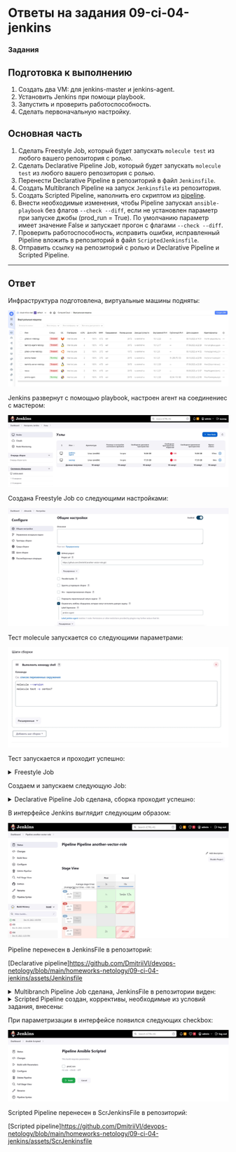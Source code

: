 # Ответы на задания 09-ci-04-jenkins

### Задания  

## Подготовка к выполнению

1. Создать два VM: для jenkins-master и jenkins-agent.
2. Установить Jenkins при помощи playbook.
3. Запустить и проверить работоспособность.
4. Сделать первоначальную настройку.

## Основная часть

1. Сделать Freestyle Job, который будет запускать `molecule test` из любого вашего репозитория с ролью.
2. Сделать Declarative Pipeline Job, который будет запускать `molecule test` из любого вашего репозитория с ролью.
3. Перенести Declarative Pipeline в репозиторий в файл `Jenkinsfile`.
4. Создать Multibranch Pipeline на запуск `Jenkinsfile` из репозитория.
5. Создать Scripted Pipeline, наполнить его скриптом из [pipeline](./pipeline).
6. Внести необходимые изменения, чтобы Pipeline запускал `ansible-playbook` без флагов `--check --diff`, если не установлен параметр при запуске джобы (prod_run = True). По умолчанию параметр имеет значение False и запускает прогон с флагами `--check --diff`.
7. Проверить работоспособность, исправить ошибки, исправленный Pipeline вложить в репозиторий в файл `ScriptedJenkinsfile`.
8. Отправить ссылку на репозиторий с ролью и Declarative Pipeline и Scripted Pipeline.

------

## Ответ  

Инфраструктура подготовлена, виртуальные машины подняты:  

![ITINFRA](assets/itinfra.jpg)  

Jenkins развернут с помощью playbook, настроен агент на соединениес с мастером:  

![JENCONNECT](assets/jenconnect.jpg)  

Создана Freestyle Job со следующими настройками:  

![FSPARAM](assets/fsparam.jpg)  

Тест molecule запускается со следующими параметрами:  

![MOLPARAM](assets/molparam.jpg)  

Тест запускается и проходит успешно:  

<details>
<summary>Freestyle Job</summary>
Started by user admin
Running as SYSTEM
Building remotely on jenkins-agent (linux ansible) in workspace /opt/jenkins_agent/workspace/another-vector-role
The recommended git tool is: NONE
No credentials specified
 > git rev-parse --resolve-git-dir /opt/jenkins_agent/workspace/another-vector-role/.git # timeout=10
Fetching changes from the remote Git repository
 > git config remote.origin.url https://github.com/DmitriiVl/another-vector-role.git # timeout=10
Fetching upstream changes from https://github.com/DmitriiVl/another-vector-role.git
 > git --version # timeout=10
 > git --version # 'git version 1.8.3.1'
 > git fetch --tags --progress https://github.com/DmitriiVl/another-vector-role.git +refs/heads/*:refs/remotes/origin/* # timeout=10
 > git rev-parse refs/remotes/origin/main^{commit} # timeout=10
Checking out Revision 2d55f70d05ce272d6709a3f07a2662eb38cc4c7c (refs/remotes/origin/main)
 > git config core.sparsecheckout # timeout=10
 > git checkout -f 2d55f70d05ce272d6709a3f07a2662eb38cc4c7c # timeout=10
Commit message: "Modify avr"
 > git rev-list --no-walk 4b3565d9cc9b59439c1755635e9c250176aa0084 # timeout=10
[another-vector-role] $ /bin/sh -xe /tmp/jenkins8882551546374690496.sh
+ molecule --version
/usr/local/lib/python3.6/site-packages/requests/__init__.py:104: RequestsDependencyWarning: urllib3 (1.26.18) or chardet (5.0.0)/charset_normalizer (2.0.12) doesn't match a supported version!
  RequestsDependencyWarning)
[DEPRECATION WARNING]: Ansible will require Python 3.8 or newer on the 
controller starting with Ansible 2.12. Current version: 3.6.8 (default, Nov 14 
2023, 16:29:52) [GCC 4.8.5 20150623 (Red Hat 4.8.5-44)]. This feature will be 
removed from ansible-core in version 2.12. Deprecation warnings can be disabled
 by setting deprecation_warnings=False in ansible.cfg.
/usr/local/lib/python3.6/site-packages/ansible/parsing/vault/__init__.py:44: CryptographyDeprecationWarning: Python 3.6 is no longer supported by the Python core team. Therefore, support for it is deprecated in cryptography. The next release of cryptography will remove support for Python 3.6.
  from cryptography.exceptions import InvalidSignature
molecule 3.5.2 using python 3.6 
    ansible:2.11.12
    delegated:3.5.2 from molecule
    docker:1.1.0 from molecule_docker requiring collections: community.docker>=1.9.1
+ molecule test -s centos7
/usr/local/lib/python3.6/site-packages/requests/__init__.py:104: RequestsDependencyWarning: urllib3 (1.26.18) or chardet (5.0.0)/charset_normalizer (2.0.12) doesn't match a supported version!
  RequestsDependencyWarning)
[DEPRECATION WARNING]: Ansible will require Python 3.8 or newer on the 
controller starting with Ansible 2.12. Current version: 3.6.8 (default, Nov 14 
2023, 16:29:52) [GCC 4.8.5 20150623 (Red Hat 4.8.5-44)]. This feature will be 
removed from ansible-core in version 2.12. Deprecation warnings can be disabled
 by setting deprecation_warnings=False in ansible.cfg.
/usr/local/lib/python3.6/site-packages/ansible/parsing/vault/__init__.py:44: CryptographyDeprecationWarning: Python 3.6 is no longer supported by the Python core team. Therefore, support for it is deprecated in cryptography. The next release of cryptography will remove support for Python 3.6.
  from cryptography.exceptions import InvalidSignature
INFO     centos7 scenario test matrix: dependency, lint, cleanup, destroy, syntax, create, prepare, converge, idempotence, side_effect, verify, cleanup, destroy
INFO     Performing prerun...
INFO     Set ANSIBLE_LIBRARY=/home/jenkins/.cache/ansible-compat/600404/modules:/home/jenkins/.ansible/plugins/modules:/usr/share/ansible/plugins/modules
INFO     Set ANSIBLE_COLLECTIONS_PATH=/home/jenkins/.cache/ansible-compat/600404/collections:/home/jenkins/.ansible/collections:/usr/share/ansible/collections
INFO     Set ANSIBLE_ROLES_PATH=/home/jenkins/.cache/ansible-compat/600404/roles:/home/jenkins/.ansible/roles:/usr/share/ansible/roles:/etc/ansible/roles
INFO     Running centos7 > dependency
WARNING  Skipping, missing the requirements file.
WARNING  Skipping, missing the requirements file.
INFO     Running centos7 > lint
INFO     Lint is disabled.
INFO     Running centos7 > cleanup
WARNING  Skipping, cleanup playbook not configured.
INFO     Running centos7 > destroy
INFO     Sanity checks: 'docker'
[DEPRECATION WARNING]: Ansible will require Python 3.8 or newer on the
controller starting with Ansible 2.12. Current version: 3.6.8 (default, Nov 14
2023, 16:29:52) [GCC 4.8.5 20150623 (Red Hat 4.8.5-44)]. This feature will be
removed from ansible-core in version 2.12. Deprecation warnings can be disabled
 by setting deprecation_warnings=False in ansible.cfg.

PLAY [Destroy] *****************************************************************

TASK [Destroy molecule instance(s)] ********************************************
/usr/local/lib/python3.6/site-packages/ansible/parsing/vault/__init__.py:44: CryptographyDeprecationWarning: Python 3.6 is no longer supported by the Python core team. Therefore, support for it is deprecated in cryptography. The next release of cryptography will remove support for Python 3.6.
  from cryptography.exceptions import InvalidSignature
changed: [localhost] => (item=instance)

TASK [Wait for instance(s) deletion to complete] *******************************
FAILED - RETRYING: Wait for instance(s) deletion to complete (300 retries left).
ok: [localhost] => (item=instance)

TASK [Delete docker networks(s)] ***********************************************

PLAY RECAP *********************************************************************
localhost                  : ok=2    changed=1    unreachable=0    failed=0    skipped=1    rescued=0    ignored=0

INFO     Running centos7 > syntax
[DEPRECATION WARNING]: Ansible will require Python 3.8 or newer on the
controller starting with Ansible 2.12. Current version: 3.6.8 (default, Nov 14
2023, 16:29:52) [GCC 4.8.5 20150623 (Red Hat 4.8.5-44)]. This feature will be
removed from ansible-core in version 2.12. Deprecation warnings can be disabled
 by setting deprecation_warnings=False in ansible.cfg.

playbook: /opt/jenkins_agent/workspace/another-vector-role/molecule/centos7/converge.yml
/usr/local/lib/python3.6/site-packages/ansible/parsing/vault/__init__.py:44: CryptographyDeprecationWarning: Python 3.6 is no longer supported by the Python core team. Therefore, support for it is deprecated in cryptography. The next release of cryptography will remove support for Python 3.6.
  from cryptography.exceptions import InvalidSignature
INFO     Running centos7 > create
[DEPRECATION WARNING]: Ansible will require Python 3.8 or newer on the
controller starting with Ansible 2.12. Current version: 3.6.8 (default, Nov 14
2023, 16:29:52) [GCC 4.8.5 20150623 (Red Hat 4.8.5-44)]. This feature will be
removed from ansible-core in version 2.12. Deprecation warnings can be disabled
 by setting deprecation_warnings=False in ansible.cfg.

PLAY [Create] ******************************************************************

TASK [Log into a Docker registry] **********************************************
/usr/local/lib/python3.6/site-packages/ansible/parsing/vault/__init__.py:44: CryptographyDeprecationWarning: Python 3.6 is no longer supported by the Python core team. Therefore, support for it is deprecated in cryptography. The next release of cryptography will remove support for Python 3.6.
  from cryptography.exceptions import InvalidSignature
skipping: [localhost] => (item=None)
skipping: [localhost]

TASK [Check presence of custom Dockerfiles] ************************************
ok: [localhost] => (item={'image': 'docker.io/pycontribs/centos:7', 'name': 'instance', 'pre_build_image': True})

TASK [Create Dockerfiles from image names] *************************************
skipping: [localhost] => (item={'image': 'docker.io/pycontribs/centos:7', 'name': 'instance', 'pre_build_image': True})

TASK [Discover local Docker images] ********************************************
ok: [localhost] => (item={'changed': False, 'skipped': True, 'skip_reason': 'Conditional result was False', 'item': {'image': 'docker.io/pycontribs/centos:7', 'name': 'instance', 'pre_build_image': True}, 'ansible_loop_var': 'item', 'i': 0, 'ansible_index_var': 'i'})

TASK [Build an Ansible compatible image (new)] *********************************
skipping: [localhost] => (item=molecule_local/docker.io/pycontribs/centos:7)

TASK [Create docker network(s)] ************************************************

TASK [Determine the CMD directives] ********************************************
ok: [localhost] => (item={'image': 'docker.io/pycontribs/centos:7', 'name': 'instance', 'pre_build_image': True})

TASK [Create molecule instance(s)] *********************************************
changed: [localhost] => (item=instance)

TASK [Wait for instance(s) creation to complete] *******************************
FAILED - RETRYING: Wait for instance(s) creation to complete (300 retries left).
changed: [localhost] => (item={'started': 1, 'finished': 0, 'ansible_job_id': '38146687822.322', 'results_file': '/home/jenkins/.ansible_async/38146687822.322', 'changed': True, 'failed': False, 'item': {'image': 'docker.io/pycontribs/centos:7', 'name': 'instance', 'pre_build_image': True}, 'ansible_loop_var': 'item'})

PLAY RECAP *********************************************************************
localhost                  : ok=5    changed=2    unreachable=0    failed=0    skipped=4    rescued=0    ignored=0

INFO     Running centos7 > prepare
WARNING  Skipping, prepare playbook not configured.
INFO     Running centos7 > converge
[DEPRECATION WARNING]: Ansible will require Python 3.8 or newer on the
controller starting with Ansible 2.12. Current version: 3.6.8 (default, Nov 14
2023, 16:29:52) [GCC 4.8.5 20150623 (Red Hat 4.8.5-44)]. This feature will be
removed from ansible-core in version 2.12. Deprecation warnings can be disabled
 by setting deprecation_warnings=False in ansible.cfg.

PLAY [Converge] ****************************************************************

TASK [Gathering Facts] *********************************************************
/usr/local/lib/python3.6/site-packages/ansible/parsing/vault/__init__.py:44: CryptographyDeprecationWarning: Python 3.6 is no longer supported by the Python core team. Therefore, support for it is deprecated in cryptography. The next release of cryptography will remove support for Python 3.6.
  from cryptography.exceptions import InvalidSignature
ok: [instance]

TASK [Include another-vector-role] *********************************************

TASK [another-vector-role : Install vector] ************************************
included: /opt/jenkins_agent/workspace/another-vector-role/tasks/install_vector_docker.yml for instance

TASK [another-vector-role : VECTOR | Install rpm] ******************************
changed: [instance]

TASK [another-vector-role : VECTOR | Template config] **************************
changed: [instance]

TASK [another-vector-role : Put docker package on hold] ************************
ok: [instance]

TASK [another-vector-role : Install vector] ************************************
skipping: [instance]

PLAY RECAP *********************************************************************
instance                   : ok=5    changed=2    unreachable=0    failed=0    skipped=1    rescued=0    ignored=0

INFO     Running centos7 > idempotence
[DEPRECATION WARNING]: Ansible will require Python 3.8 or newer on the
controller starting with Ansible 2.12. Current version: 3.6.8 (default, Nov 14
2023, 16:29:52) [GCC 4.8.5 20150623 (Red Hat 4.8.5-44)]. This feature will be
removed from ansible-core in version 2.12. Deprecation warnings can be disabled
 by setting deprecation_warnings=False in ansible.cfg.

PLAY [Converge] ****************************************************************

TASK [Gathering Facts] *********************************************************
/usr/local/lib/python3.6/site-packages/ansible/parsing/vault/__init__.py:44: CryptographyDeprecationWarning: Python 3.6 is no longer supported by the Python core team. Therefore, support for it is deprecated in cryptography. The next release of cryptography will remove support for Python 3.6.
  from cryptography.exceptions import InvalidSignature
ok: [instance]

TASK [Include another-vector-role] *********************************************

TASK [another-vector-role : Install vector] ************************************
included: /opt/jenkins_agent/workspace/another-vector-role/tasks/install_vector_docker.yml for instance

TASK [another-vector-role : VECTOR | Install rpm] ******************************
ok: [instance]

TASK [another-vector-role : VECTOR | Template config] **************************
ok: [instance]

TASK [another-vector-role : Put docker package on hold] ************************
ok: [instance]

TASK [another-vector-role : Install vector] ************************************
skipping: [instance]

PLAY RECAP *********************************************************************
instance                   : ok=5    changed=0    unreachable=0    failed=0    skipped=1    rescued=0    ignored=0

INFO     Idempotence completed successfully.
INFO     Running centos7 > side_effect
WARNING  Skipping, side effect playbook not configured.
INFO     Running centos7 > verify
INFO     Running Ansible Verifier
[DEPRECATION WARNING]: Ansible will require Python 3.8 or newer on the
controller starting with Ansible 2.12. Current version: 3.6.8 (default, Nov 14
2023, 16:29:52) [GCC 4.8.5 20150623 (Red Hat 4.8.5-44)]. This feature will be
removed from ansible-core in version 2.12. Deprecation warnings can be disabled
 by setting deprecation_warnings=False in ansible.cfg.

PLAY [Verify] ******************************************************************

TASK [Example assertion] *******************************************************
/usr/local/lib/python3.6/site-packages/ansible/parsing/vault/__init__.py:44: CryptographyDeprecationWarning: Python 3.6 is no longer supported by the Python core team. Therefore, support for it is deprecated in cryptography. The next release of cryptography will remove support for Python 3.6.
  from cryptography.exceptions import InvalidSignature
ok: [instance] => {
    "changed": false,
    "msg": "All assertions passed"
}

TASK [Check Vector configs] ****************************************************
changed: [instance]

TASK [Check Vector status] *****************************************************
changed: [instance]

PLAY RECAP *********************************************************************
instance                   : ok=3    changed=2    unreachable=0    failed=0    skipped=0    rescued=0    ignored=0

INFO     Verifier completed successfully.
INFO     Running centos7 > cleanup
WARNING  Skipping, cleanup playbook not configured.
INFO     Running centos7 > destroy
[DEPRECATION WARNING]: Ansible will require Python 3.8 or newer on the
controller starting with Ansible 2.12. Current version: 3.6.8 (default, Nov 14
2023, 16:29:52) [GCC 4.8.5 20150623 (Red Hat 4.8.5-44)]. This feature will be
removed from ansible-core in version 2.12. Deprecation warnings can be disabled
 by setting deprecation_warnings=False in ansible.cfg.

PLAY [Destroy] *****************************************************************

TASK [Destroy molecule instance(s)] ********************************************
/usr/local/lib/python3.6/site-packages/ansible/parsing/vault/__init__.py:44: CryptographyDeprecationWarning: Python 3.6 is no longer supported by the Python core team. Therefore, support for it is deprecated in cryptography. The next release of cryptography will remove support for Python 3.6.
  from cryptography.exceptions import InvalidSignature
changed: [localhost] => (item=instance)

TASK [Wait for instance(s) deletion to complete] *******************************
FAILED - RETRYING: Wait for instance(s) deletion to complete (300 retries left).
changed: [localhost] => (item=instance)

TASK [Delete docker networks(s)] ***********************************************

PLAY RECAP *********************************************************************
localhost                  : ok=2    changed=2    unreachable=0    failed=0    skipped=1    rescued=0    ignored=0

INFO     Pruning extra files from scenario ephemeral directory
Finished: SUCCESS
</details>

Создаем и запускаем следующую Job:

<details>
<summary>Declarative Pipeline Job сделана, сборка проходит успешно:</summary>
Started by user admin
[Pipeline] Start of Pipeline
[Pipeline] node
Running on jenkins-agent in /opt/jenkins_agent/workspace/Pipeline another-vector-role
[Pipeline] {
[Pipeline] stage
[Pipeline] { (First)
[Pipeline] sh
+ git clone https://github.com/DmitriiVl/another-vector-role.git .
Cloning into '.'...
[Pipeline] sh
+ molecule --version
/usr/local/lib/python3.6/site-packages/requests/__init__.py:104: RequestsDependencyWarning: urllib3 (1.26.18) or chardet (5.0.0)/charset_normalizer (2.0.12) doesn't match a supported version!
  RequestsDependencyWarning)
[DEPRECATION WARNING]: Ansible will require Python 3.8 or newer on the 
controller starting with Ansible 2.12. Current version: 3.6.8 (default, Nov 14 
2023, 16:29:52) [GCC 4.8.5 20150623 (Red Hat 4.8.5-44)]. This feature will be 
removed from ansible-core in version 2.12. Deprecation warnings can be disabled
 by setting deprecation_warnings=False in ansible.cfg.
/usr/local/lib/python3.6/site-packages/ansible/parsing/vault/__init__.py:44: CryptographyDeprecationWarning: Python 3.6 is no longer supported by the Python core team. Therefore, support for it is deprecated in cryptography. The next release of cryptography will remove support for Python 3.6.
  from cryptography.exceptions import InvalidSignature
molecule 3.5.2 using python 3.6 
    ansible:2.11.12
    delegated:3.5.2 from molecule
    docker:1.1.0 from molecule_docker requiring collections: community.docker>=1.9.1
[Pipeline] }
[Pipeline] // stage
[Pipeline] stage
[Pipeline] { (Second)
[Pipeline] sh
+ molecule test -s centos7
/usr/local/lib/python3.6/site-packages/requests/__init__.py:104: RequestsDependencyWarning: urllib3 (1.26.18) or chardet (5.0.0)/charset_normalizer (2.0.12) doesn't match a supported version!
  RequestsDependencyWarning)
[DEPRECATION WARNING]: Ansible will require Python 3.8 or newer on the 
controller starting with Ansible 2.12. Current version: 3.6.8 (default, Nov 14 
2023, 16:29:52) [GCC 4.8.5 20150623 (Red Hat 4.8.5-44)]. This feature will be 
removed from ansible-core in version 2.12. Deprecation warnings can be disabled
 by setting deprecation_warnings=False in ansible.cfg.
/usr/local/lib/python3.6/site-packages/ansible/parsing/vault/__init__.py:44: CryptographyDeprecationWarning: Python 3.6 is no longer supported by the Python core team. Therefore, support for it is deprecated in cryptography. The next release of cryptography will remove support for Python 3.6.
  from cryptography.exceptions import InvalidSignature
INFO     centos7 scenario test matrix: dependency, lint, cleanup, destroy, syntax, create, prepare, converge, idempotence, side_effect, verify, cleanup, destroy
INFO     Performing prerun...
INFO     Set ANSIBLE_LIBRARY=/home/jenkins/.cache/ansible-compat/7d8936/modules:/home/jenkins/.ansible/plugins/modules:/usr/share/ansible/plugins/modules
INFO     Set ANSIBLE_COLLECTIONS_PATH=/home/jenkins/.cache/ansible-compat/7d8936/collections:/home/jenkins/.ansible/collections:/usr/share/ansible/collections
INFO     Set ANSIBLE_ROLES_PATH=/home/jenkins/.cache/ansible-compat/7d8936/roles:/home/jenkins/.ansible/roles:/usr/share/ansible/roles:/etc/ansible/roles
INFO     Running centos7 > dependency
INFO     Running ansible-galaxy collection install -v community.docker:>=1.9.1
WARNING  Skipping, missing the requirements file.
WARNING  Skipping, missing the requirements file.
INFO     Running centos7 > lint
INFO     Lint is disabled.
INFO     Running centos7 > cleanup
WARNING  Skipping, cleanup playbook not configured.
INFO     Running centos7 > destroy
INFO     Sanity checks: 'docker'
[DEPRECATION WARNING]: Ansible will require Python 3.8 or newer on the
controller starting with Ansible 2.12. Current version: 3.6.8 (default, Nov 14
2023, 16:29:52) [GCC 4.8.5 20150623 (Red Hat 4.8.5-44)]. This feature will be
removed from ansible-core in version 2.12. Deprecation warnings can be disabled
 by setting deprecation_warnings=False in ansible.cfg.

PLAY [Destroy] *****************************************************************

TASK [Destroy molecule instance(s)] ********************************************
/usr/local/lib/python3.6/site-packages/ansible/parsing/vault/__init__.py:44: CryptographyDeprecationWarning: Python 3.6 is no longer supported by the Python core team. Therefore, support for it is deprecated in cryptography. The next release of cryptography will remove support for Python 3.6.
  from cryptography.exceptions import InvalidSignature
changed: [localhost] => (item=instance)

TASK [Wait for instance(s) deletion to complete] *******************************
FAILED - RETRYING: Wait for instance(s) deletion to complete (300 retries left).
ok: [localhost] => (item=instance)

TASK [Delete docker networks(s)] ***********************************************

PLAY RECAP *********************************************************************
localhost                  : ok=2    changed=1    unreachable=0    failed=0    skipped=1    rescued=0    ignored=0

INFO     Running centos7 > syntax
[DEPRECATION WARNING]: Ansible will require Python 3.8 or newer on the
controller starting with Ansible 2.12. Current version: 3.6.8 (default, Nov 14
2023, 16:29:52) [GCC 4.8.5 20150623 (Red Hat 4.8.5-44)]. This feature will be
removed from ansible-core in version 2.12. Deprecation warnings can be disabled
 by setting deprecation_warnings=False in ansible.cfg.

playbook: /opt/jenkins_agent/workspace/Pipeline another-vector-role/molecule/centos7/converge.yml
/usr/local/lib/python3.6/site-packages/ansible/parsing/vault/__init__.py:44: CryptographyDeprecationWarning: Python 3.6 is no longer supported by the Python core team. Therefore, support for it is deprecated in cryptography. The next release of cryptography will remove support for Python 3.6.
  from cryptography.exceptions import InvalidSignature
INFO     Running centos7 > create
[DEPRECATION WARNING]: Ansible will require Python 3.8 or newer on the
controller starting with Ansible 2.12. Current version: 3.6.8 (default, Nov 14
2023, 16:29:52) [GCC 4.8.5 20150623 (Red Hat 4.8.5-44)]. This feature will be
removed from ansible-core in version 2.12. Deprecation warnings can be disabled
 by setting deprecation_warnings=False in ansible.cfg.

PLAY [Create] ******************************************************************

TASK [Log into a Docker registry] **********************************************
/usr/local/lib/python3.6/site-packages/ansible/parsing/vault/__init__.py:44: CryptographyDeprecationWarning: Python 3.6 is no longer supported by the Python core team. Therefore, support for it is deprecated in cryptography. The next release of cryptography will remove support for Python 3.6.
  from cryptography.exceptions import InvalidSignature
skipping: [localhost] => (item=None)
skipping: [localhost]

TASK [Check presence of custom Dockerfiles] ************************************
ok: [localhost] => (item={'image': 'docker.io/pycontribs/centos:7', 'name': 'instance', 'pre_build_image': True})

TASK [Create Dockerfiles from image names] *************************************
skipping: [localhost] => (item={'image': 'docker.io/pycontribs/centos:7', 'name': 'instance', 'pre_build_image': True})

TASK [Discover local Docker images] ********************************************
ok: [localhost] => (item={'changed': False, 'skipped': True, 'skip_reason': 'Conditional result was False', 'item': {'image': 'docker.io/pycontribs/centos:7', 'name': 'instance', 'pre_build_image': True}, 'ansible_loop_var': 'item', 'i': 0, 'ansible_index_var': 'i'})

TASK [Build an Ansible compatible image (new)] *********************************
skipping: [localhost] => (item=molecule_local/docker.io/pycontribs/centos:7)

TASK [Create docker network(s)] ************************************************

TASK [Determine the CMD directives] ********************************************
ok: [localhost] => (item={'image': 'docker.io/pycontribs/centos:7', 'name': 'instance', 'pre_build_image': True})

TASK [Create molecule instance(s)] *********************************************
changed: [localhost] => (item=instance)

TASK [Wait for instance(s) creation to complete] *******************************
FAILED - RETRYING: Wait for instance(s) creation to complete (300 retries left).
changed: [localhost] => (item={'started': 1, 'finished': 0, 'ansible_job_id': '449851742403.14666', 'results_file': '/home/jenkins/.ansible_async/449851742403.14666', 'changed': True, 'failed': False, 'item': {'image': 'docker.io/pycontribs/centos:7', 'name': 'instance', 'pre_build_image': True}, 'ansible_loop_var': 'item'})

PLAY RECAP *********************************************************************
localhost                  : ok=5    changed=2    unreachable=0    failed=0    skipped=4    rescued=0    ignored=0

INFO     Running centos7 > prepare
WARNING  Skipping, prepare playbook not configured.
INFO     Running centos7 > converge
[DEPRECATION WARNING]: Ansible will require Python 3.8 or newer on the
controller starting with Ansible 2.12. Current version: 3.6.8 (default, Nov 14
2023, 16:29:52) [GCC 4.8.5 20150623 (Red Hat 4.8.5-44)]. This feature will be
removed from ansible-core in version 2.12. Deprecation warnings can be disabled
 by setting deprecation_warnings=False in ansible.cfg.

PLAY [Converge] ****************************************************************

TASK [Gathering Facts] *********************************************************
/usr/local/lib/python3.6/site-packages/ansible/parsing/vault/__init__.py:44: CryptographyDeprecationWarning: Python 3.6 is no longer supported by the Python core team. Therefore, support for it is deprecated in cryptography. The next release of cryptography will remove support for Python 3.6.
  from cryptography.exceptions import InvalidSignature
ok: [instance]

TASK [Include another-vector-role] *********************************************

TASK [another-vector-role : Install vector] ************************************
included: /opt/jenkins_agent/workspace/another-vector-role/tasks/install_vector_docker.yml for instance

TASK [another-vector-role : VECTOR | Install rpm] ******************************
changed: [instance]

TASK [another-vector-role : VECTOR | Template config] **************************
changed: [instance]

TASK [another-vector-role : Put docker package on hold] ************************
ok: [instance]

TASK [another-vector-role : Install vector] ************************************
skipping: [instance]

PLAY RECAP *********************************************************************
instance                   : ok=5    changed=2    unreachable=0    failed=0    skipped=1    rescued=0    ignored=0

INFO     Running centos7 > idempotence
[DEPRECATION WARNING]: Ansible will require Python 3.8 or newer on the
controller starting with Ansible 2.12. Current version: 3.6.8 (default, Nov 14
2023, 16:29:52) [GCC 4.8.5 20150623 (Red Hat 4.8.5-44)]. This feature will be
removed from ansible-core in version 2.12. Deprecation warnings can be disabled
 by setting deprecation_warnings=False in ansible.cfg.

PLAY [Converge] ****************************************************************

TASK [Gathering Facts] *********************************************************
/usr/local/lib/python3.6/site-packages/ansible/parsing/vault/__init__.py:44: CryptographyDeprecationWarning: Python 3.6 is no longer supported by the Python core team. Therefore, support for it is deprecated in cryptography. The next release of cryptography will remove support for Python 3.6.
  from cryptography.exceptions import InvalidSignature
ok: [instance]

TASK [Include another-vector-role] *********************************************

TASK [another-vector-role : Install vector] ************************************
included: /opt/jenkins_agent/workspace/another-vector-role/tasks/install_vector_docker.yml for instance

TASK [another-vector-role : VECTOR | Install rpm] ******************************
ok: [instance]

TASK [another-vector-role : VECTOR | Template config] **************************
ok: [instance]

TASK [another-vector-role : Put docker package on hold] ************************
ok: [instance]

TASK [another-vector-role : Install vector] ************************************
skipping: [instance]

PLAY RECAP *********************************************************************
instance                   : ok=5    changed=0    unreachable=0    failed=0    skipped=1    rescued=0    ignored=0

INFO     Idempotence completed successfully.
INFO     Running centos7 > side_effect
WARNING  Skipping, side effect playbook not configured.
INFO     Running centos7 > verify
INFO     Running Ansible Verifier
[DEPRECATION WARNING]: Ansible will require Python 3.8 or newer on the
controller starting with Ansible 2.12. Current version: 3.6.8 (default, Nov 14
2023, 16:29:52) [GCC 4.8.5 20150623 (Red Hat 4.8.5-44)]. This feature will be
removed from ansible-core in version 2.12. Deprecation warnings can be disabled
 by setting deprecation_warnings=False in ansible.cfg.

PLAY [Verify] ******************************************************************

TASK [Example assertion] *******************************************************
/usr/local/lib/python3.6/site-packages/ansible/parsing/vault/__init__.py:44: CryptographyDeprecationWarning: Python 3.6 is no longer supported by the Python core team. Therefore, support for it is deprecated in cryptography. The next release of cryptography will remove support for Python 3.6.
  from cryptography.exceptions import InvalidSignature
ok: [instance] => {
    "changed": false,
    "msg": "All assertions passed"
}

TASK [Check Vector configs] ****************************************************
changed: [instance]

TASK [Check Vector status] *****************************************************
changed: [instance]

PLAY RECAP *********************************************************************
instance                   : ok=3    changed=2    unreachable=0    failed=0    skipped=0    rescued=0    ignored=0

INFO     Verifier completed successfully.
INFO     Running centos7 > cleanup
WARNING  Skipping, cleanup playbook not configured.
INFO     Running centos7 > destroy
[DEPRECATION WARNING]: Ansible will require Python 3.8 or newer on the
controller starting with Ansible 2.12. Current version: 3.6.8 (default, Nov 14
2023, 16:29:52) [GCC 4.8.5 20150623 (Red Hat 4.8.5-44)]. This feature will be
removed from ansible-core in version 2.12. Deprecation warnings can be disabled
 by setting deprecation_warnings=False in ansible.cfg.

PLAY [Destroy] *****************************************************************

TASK [Destroy molecule instance(s)] ********************************************
/usr/local/lib/python3.6/site-packages/ansible/parsing/vault/__init__.py:44: CryptographyDeprecationWarning: Python 3.6 is no longer supported by the Python core team. Therefore, support for it is deprecated in cryptography. The next release of cryptography will remove support for Python 3.6.
  from cryptography.exceptions import InvalidSignature
changed: [localhost] => (item=instance)

TASK [Wait for instance(s) deletion to complete] *******************************
FAILED - RETRYING: Wait for instance(s) deletion to complete (300 retries left).
changed: [localhost] => (item=instance)

TASK [Delete docker networks(s)] ***********************************************

PLAY RECAP *********************************************************************
localhost                  : ok=2    changed=2    unreachable=0    failed=0    skipped=1    rescued=0    ignored=0

INFO     Pruning extra files from scenario ephemeral directory
[Pipeline] }
[Pipeline] // stage
[Pipeline] }
[Pipeline] // node
[Pipeline] End of Pipeline
Finished: SUCCESS
</details>

В интерфейсе Jenkins выглядит следующим образом:  

![DECPIP](assets/decpip.jpg)  

Pipeline перенесен в JenkinsFile в репозиторий:  

[Declarative pipeline]<https://github.com/DmitriiVl/devops-netology/blob/main/homeworks-netology/09-ci-04-jenkins/assets/Jenkinsfile>  

<details>
<summary>Multibranch Pipeline Job сделана, JenkinsFile в репозитории виден:</summary>
Started by user admin
[Mon Dec 11 18:10:58 MSK 2023] Starting branch indexing...
18:10:58 Connecting to https://api.github.com using git/******
Examining DmitriiVl/another-vector-role

  Checking branches...

  Getting remote branches...

    Checking branch main

  Getting remote pull requests...
      ‘Jenkinsfile’ found
    Met criteria
No changes detected: main (still at 21af0ddb2d6f82609afa0f9ef326afe1eaebddfa)

  1 branches were processed

  Checking pull-requests...

  0 pull requests were processed

Finished examining DmitriiVl/another-vector-role

[Mon Dec 11 18:10:59 MSK 2023] Finished branch indexing. Indexing took 1.2 sec
Finished: SUCCESS
</details>

<details>
<summary>Scripted Pipeline создан, коррективы, необходимые из условий задания, внесены:</summary>
node("jenkins-agent"){
    parameters {
        booleanParam(name: "prod_run", defaultValue: false)
    }
    stage("Git checkout"){
        git credentialsId: 'cb27fe9f-c125-441e-b6ee-2b783b5c882f', url: 'https://github.com/aragastmatb/example-playbook.git'
    }
    stage("Run playbook"){
        if (params.prod_run){
            sh 'ansible-playbook site.yml -i inventory/prod.yml'
        }
        else{
            sh 'ansible-playbook site.yml -i inventory/prod.yml --check --diff'
        }

    }
}
</details>

При параметризации в интерфейсе появился следующих checkbox:  

![BUILDSP](assets/buildscriptedpipeline.jpg)  

Scripted Pipeline перенесен в ScrJenkinsFile в репозиторий:  

[Scripted pipeline]<https://github.com/DmitriiVl/devops-netology/blob/main/homeworks-netology/09-ci-04-jenkins/assets/ScrJenkinsfile>  

